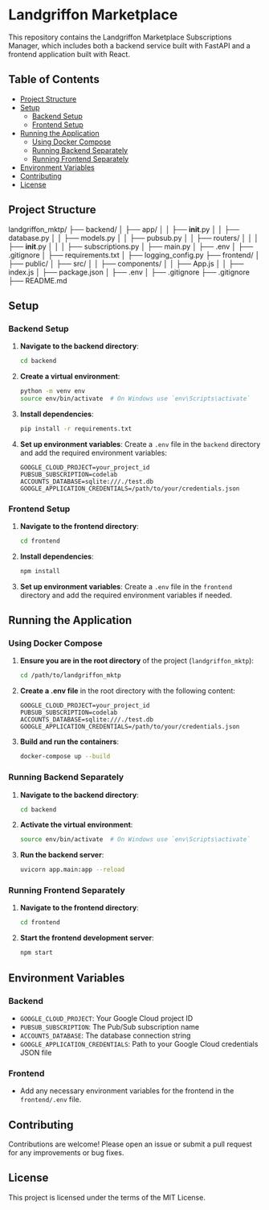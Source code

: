 # Landgriffon Marketplace

This repository contains the Landgriffon Marketplace Subscriptions Manager, which includes both a backend service built with FastAPI and a frontend application built with React.

## Table of Contents

- [Project Structure](#project-structure)
- [Setup](#setup)
  - [Backend Setup](#backend-setup)
  - [Frontend Setup](#frontend-setup)
- [Running the Application](#running-the-application)
  - [Using Docker Compose](#using-docker-compose)
  - [Running Backend Separately](#running-backend-separately)
  - [Running Frontend Separately](#running-frontend-separately)
- [Environment Variables](#environment-variables)
- [Contributing](#contributing)
- [License](#license)

## Project Structure

landgriffon_mktp/
├── backend/
│   ├── app/
│   │   ├── __init__.py
│   │   ├── database.py
│   │   ├── models.py
│   │   ├── pubsub.py
│   │   ├── routers/
│   │   │   ├── __init__.py
│   │   │   ├── subscriptions.py
│   ├── main.py
│   ├── .env
│   ├── .gitignore
│   ├── requirements.txt
│   ├── logging_config.py
├── frontend/
│   ├── public/
│   ├── src/
│   │   ├── components/
│   │   ├── App.js
│   │   ├── index.js
│   ├── package.json
│   ├── .env
│   ├── .gitignore
├── .gitignore
├── README.md


## Setup

### Backend Setup

1. **Navigate to the backend directory**:
    ```bash
    cd backend
    ```

2. **Create a virtual environment**:
    ```bash
    python -m venv env
    source env/bin/activate  # On Windows use `env\Scripts\activate`
    ```

3. **Install dependencies**:
    ```bash
    pip install -r requirements.txt
    ```

4. **Set up environment variables**:
    Create a `.env` file in the `backend` directory and add the required environment variables:
    ```plaintext
    GOOGLE_CLOUD_PROJECT=your_project_id
    PUBSUB_SUBSCRIPTION=codelab
    ACCOUNTS_DATABASE=sqlite:///./test.db
    GOOGLE_APPLICATION_CREDENTIALS=/path/to/your/credentials.json
    ```

### Frontend Setup

1. **Navigate to the frontend directory**:
    ```bash
    cd frontend
    ```

2. **Install dependencies**:
    ```bash
    npm install
    ```

3. **Set up environment variables**:
    Create a `.env` file in the `frontend` directory and add the required environment variables if needed.

## Running the Application

### Using Docker Compose

1. **Ensure you are in the root directory** of the project (`landgriffon_mktp`):
    ```bash
    cd /path/to/landgriffon_mktp
    ```

2. **Create a .env file** in the root directory with the following content:
    ```plaintext
    GOOGLE_CLOUD_PROJECT=your_project_id
    PUBSUB_SUBSCRIPTION=codelab
    ACCOUNTS_DATABASE=sqlite:///./test.db
    GOOGLE_APPLICATION_CREDENTIALS=/path/to/your/credentials.json
    ```

3. **Build and run the containers**:
    ```bash
    docker-compose up --build
    ```

### Running Backend Separately

1. **Navigate to the backend directory**:
    ```bash
    cd backend
    ```

2. **Activate the virtual environment**:
    ```bash
    source env/bin/activate  # On Windows use `env\Scripts\activate`
    ```

3. **Run the backend server**:
    ```bash
    uvicorn app.main:app --reload
    ```

### Running Frontend Separately

1. **Navigate to the frontend directory**:
    ```bash
    cd frontend
    ```

2. **Start the frontend development server**:
    ```bash
    npm start
    ```

## Environment Variables

### Backend

- `GOOGLE_CLOUD_PROJECT`: Your Google Cloud project ID
- `PUBSUB_SUBSCRIPTION`: The Pub/Sub subscription name
- `ACCOUNTS_DATABASE`: The database connection string
- `GOOGLE_APPLICATION_CREDENTIALS`: Path to your Google Cloud credentials JSON file

### Frontend

- Add any necessary environment variables for the frontend in the `frontend/.env` file.

## Contributing

Contributions are welcome! Please open an issue or submit a pull request for any improvements or bug fixes.

## License

This project is licensed under the terms of the MIT License.
